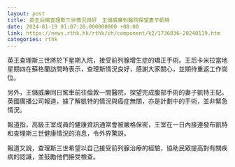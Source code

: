 ```yaml
---
layout: post
title: 英王后稱查理斯三世情況良好　王儲威廉到醫院探望妻子凱特
date: 2024-01-19 01:07:28.000000000 +08:00
link: https://news.rthk.hk/rthk/ch/component/k2/1736836-20240119.htm
categories: rthk
---
```


英王查理斯三世將於下星期入院，接受前列腺增生症的矯正手術。王后卡米拉當地星期四在蘇格蘭訪問時表示，查理斯情況良好，感謝大家關心，並期待重返工作崗位。

另外，王儲威廉同日駕車前往倫敦一間醫院，探望完成腹部手術的妻子凱特王妃。英國廣播公司報道，據了解凱特的情況與癌症無關，亦是計劃中的手術，並非緊急情況。

報道指，高級王室成員的健康資訊通常會被嚴格保密，王室在一日內接連發布凱特和查理斯三世健康情況的消息，令外界驚訝。

報道又說，查理斯三世希望以自己接受前列腺治療的經驗，協助民眾提高對有關疾病的認識，並鼓勵他們接受檢查。
